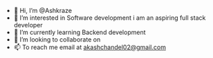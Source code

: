 - 👋 Hi, I’m @Ashkraze
- 👀 I’m interested in Software development i am an aspiring full stack developer
- 🌱 I’m currently learning Backend development
- 💞️ I’m looking to collaborate on 
- 📫 To reach me email at akashchandel02@gmail.com

<!---
Ashkraze/Ashkraze is a ✨ special ✨ repository because its `README.md` (this file) appears on your GitHub profile.
You can click the Preview link to take a look at your changes.
--->
